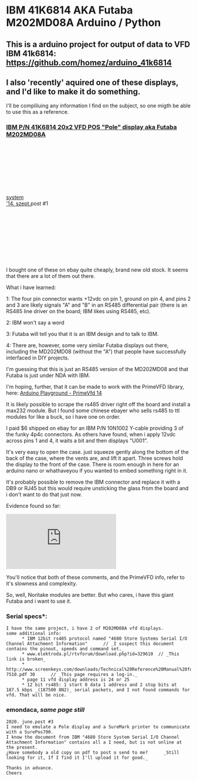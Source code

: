 # IBM 41K6814 AKA Futaba M202MD08A Arduino / Python
This is a arduino project for output of data to VFD IBM 41k6814:
https://github.com/homez/arduino_41k6814
---
## I also 'recently' aquired one of these displays, and I'd like to make it do something.
I'll be compliluing any information I find on the subject, so one migth be able to use this as a reference.

### [IBM P/N 41K6814 20x2 VFD POS "Pole" display aka Futaba M202MD08A](https://forum.arduino.cc/t/ibm-p-n-41k6814-20x2-vfd-pos-pole-display-aka-futaba-m202md08a/257190)

<div class="topic-body clearfix"><div role="heading" aria-level="2" class="topic-meta-data"><div class="names trigger-user-card"><span class="first username staff admin moderator"><a href="/u/system" data-user-card="system" class="">system</a><span title="Ez a felhasználó egy moderátor" class="svg-icon-title"><svg class="fa d-icon d-icon-shield-alt svg-icon svg-node" aria-hidden="true"><use xlink:href="#shield-alt"></use></svg></span></span></div><div class="post-infos"><div class="post-info post-date"><a class="widget-link post-date" href="/t/ibm-p-n-41k6814-20x2-vfd-pos-pole-display-aka-futaba-m202md08a/257190" title="Közlés dátuma"><span title="2014. szept. 12., 01:00" data-time="1410476448000" data-format="tiny" class="relative-date">'14. szept.</span></a><a class="post_number">post #1</a></div><div class="read-state read" title="A bejegyzés olvasatlan"><svg class="fa d-icon d-icon-circle svg-icon svg-node" aria-hidden="true"><use xlink:href="#circle"></use></svg></div></div></div><div class="regular contents"><div class="cooked"><p>I bought one of these on ebay quite cheaply, brand new old stock. It seems that there are a lot of them out there.</p>
<p>What i have learned:</p>
<p>1: The four pin connector wants +12vdc on pin 1, ground on pin 4, and pins 2 and 3 are likely signals "A" and "B" in an RS485 differential pair (there is an RS485 line driver on the board; IBM likes using RS485, etc).</p>
<p>2: IBM won't say a word</p>
<p>3: Futaba will tell you that it is an IBM design and to talk to IBM.</p>
<p>4: There are, however, some very similar Futaba displays out there, including the MD202MD08 (without the "A") that people have successfully interfaced in DIY projects.</p>
<p>I'm guessing that this is just an RS485 version of the MD202MD08 and that Futaba is just under NDA with IBM.</p>
<p>I'm hoping, further, that it can be made to work with the PrimeVFD library, here: <a href="http://playground.arduino.cc/Main/PrimeVfd" class="inline-onebox">Arduino Playground - PrimeVfd <span class="badge badge-notification clicks" title="14 kattintás">14</span></a></p>
<p>It is likely possible to scrape the rs485 driver right off the board and install a max232 module. But I found some chinese ebayer who sells rs485 to ttl modules for like a buck, so i have one on order.</p>
<p>I paid $6 shipped on ebay for an IBM P/N 10N1002 Y-cable providing 3 of the funky 4p4c connectors. As others have found, when i apply 12vdc across pins 1 and 4, it waits a bit and then displays "U001".</p>
<p>It's very easy to open the case. just squeeze gently along the bottom of the back of the case, where the vents are, and lift it apart. Three screws hold the display to the front of the case. There is room enough in here for an arduino nano or whathaveyou if you wanted to embed something right in it.</p>
<p>It's probably possible to remove the IBM connector and replace it with a DB9 or RJ45 but this would require unsticking the glass from the board and i don't want to do that just now.</p>
<p>Evidence found so far:</p>
<p class="lazy-video-wrapper">    <div class="lazy-video-container youtube-onebox video-loaded" data-video-id="CcN8lIoj5jQ" data-video-title="IBM Futaba VFD Display driven by Microchip PIC microcontroller" data-video-start-time="0" data-provider-name="youtube">
      <iframe src="https://www.youtube.com/embed/CcN8lIoj5jQ?autoplay=1&amp;start=0" title="IBM Futaba VFD Display driven by Microchip PIC microcontroller" allowfullscreen="" scrolling="no" frameborder="0" seamless="seamless" allow="accelerometer; autoplay; encrypted-media; gyroscope; picture-in-picture"></iframe>

</div>
</p>


<p>You'll notice that both of these comments, and the PrimeVFD info, refer to it's slowness and complexity.</p>
<p>So, well, Noritake modules are better. But who cares, i have this giant Futaba and i want to use it.</p></div><div></div><section class="post-menu-area clearfix"></section></div><section class="post-actions">
  </section><div class="post-links-container"></div><div class="topic-map"></div></div>

### Serial specs*:

```
I have the same project, i have 2 of M202MD08A vfd displays.
some additional info:
      * IBM 12bit rs485 protocol named "4680 Store Systems Serial I/O Channel Attachment Information"      // _I suspect this document contains the pinout, speeds and command set._
      * www.elektroda.pl/rtvforum/download.php?id=329610  // _This link is broken_
      * http://www.screenkeys.com/downloads/Technical%20Reference%20Manual%20for%20SK-7510.pdf 30      // _This page requires a log-in._
      * page 11 vfd display address is 24 or 25
      * 12 bit rs485: 1 start 8 data 1 address and 2 stop bits at 187.5 kbps _(187500 8N2)_ serial packets, and I not found commands for vfd. That will be nice.
```

### emondaca, _same page still_

```
2020. june.post #3
I need to emulate a Pole display and a SureMark printer to communicate with a SurePos700.
I know the document from IBM "4680 Store System Serial I/O Channel Attachment Information" contains all a I need, but is not online at the present.
¿Have somebody a old copy on pdf to post o send to me?      _Still looking for it, If I find it I'll upload it for good._

Thanks in advance.
Cheers
```
